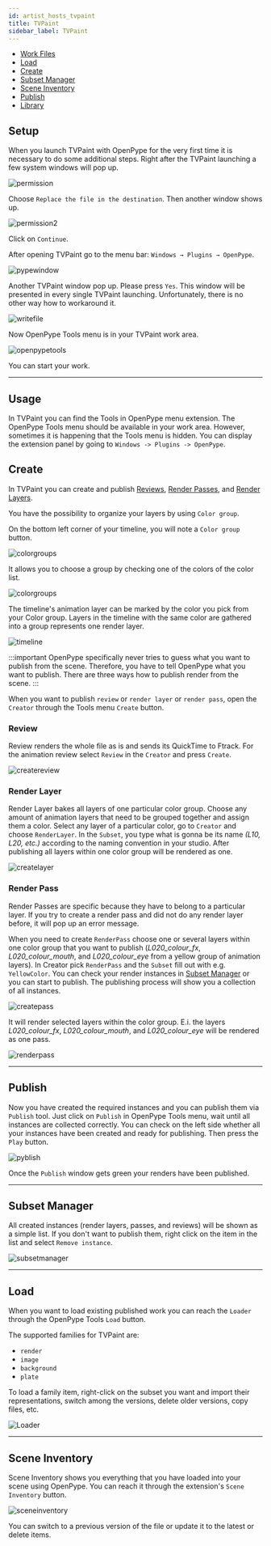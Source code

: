 ```yaml
---
id: artist_hosts_tvpaint
title: TVPaint
sidebar_label: TVPaint
---
```


-   [Work Files](artist_tools.md#workfiles)
-   [Load](artist_tools.md#loader)
-   [Create](artist_tools.md#creator)
-   [Subset Manager](artist_tools.md#subset-manager)
-   [Scene Inventory](artist_tools.md#scene-inventory)
-   [Publish](artist_tools.md#publisher)
-   [Library](artist_tools.md#library)


## Setup
When you launch TVPaint with OpenPype for the very first time it is necessary to do some additional steps. Right after the TVPaint launching a few system windows will pop up. 

![permission](assets/tvp_permission.png)

Choose `Replace the file in the destination`. Then another window shows up. 

![permission2](assets/tvp_permission2.png)

Click on `Continue`.

After opening TVPaint go to the menu bar: `Windows → Plugins → OpenPype`. 

![pypewindow](assets/tvp_hidden_window.gif)

Another TVPaint window pop up. Please press `Yes`. This window will be presented in every single TVPaint launching. Unfortunately, there is no other way how to workaround it. 

![writefile](assets/tvp_write_file.png)

Now OpenPype Tools menu is in your TVPaint work area. 

![openpypetools](assets/tvp_openpype_menu.png)

You can start your work. 

---

## Usage
In TVPaint you can find the Tools in OpenPype menu extension. The OpenPype Tools menu should be available in your work area. However, sometimes it is happening that the Tools menu is hidden. You can display the extension panel by going to `Windows -> Plugins -> OpenPype`.


## Create 
In TVPaint you can create and publish [Reviews](#review), [Render Passes](#render-pass), and [Render Layers](#render-layer). 

You have the possibility to organize your layers by using `Color group`.  

On the bottom left corner of your timeline, you will note a `Color group` button.

![colorgroups](assets/tvp_color_groups.png)

It allows you to choose a group by checking one of the colors of the color list. 

![colorgroups](assets/tvp_color_groups2.png)

The timeline's animation layer can be marked by the color you pick from your Color group. Layers in the timeline with the same color are gathered into a group represents one render layer. 

![timeline](assets/tvp_timeline_color.png)

:::important
OpenPype specifically never tries to guess what you want to publish from the scene. Therefore, you have to tell OpenPype what you want to publish. There are three ways how to publish render from the scene. 
:::

When you want to publish `review` or `render layer` or `render pass`, open the `Creator` through the Tools menu `Create` button.

### Review 
Review renders the whole file as is and sends its QuickTime to Ftrack. For the animation review select `Review` in the `Creator` and press `Create`. 

![createreview](assets/tvp_create_review.png)

### Render Layer
Render Layer bakes all layers of one particular color group. Choose any amount of animation layers that need to be grouped together and assign them a color. Select any layer of a particular color, go to `Creator` and choose `RenderLayer`. In the `Subset`, you type what is gonna be its name *(L10, L20, etc.)* according to the naming convention in your studio. After publishing all layers within one color group will be rendered as one. 

![createlayer](assets/tvp_create_layer.png)

### Render Pass
Render Passes are specific because they have to belong to a particular layer. If you try to create a render pass and did not do any render layer before, it will pop up an error message. 

When you need to create `RenderPass` choose one or several layers within one color group that you want to publish (*L020_colour_fx*, *L020_colour_mouth*, and *L020_colour_eye* from a yellow group of animation layers). In Creator pick `RenderPass` and the `Subset` fill out with e.g. `YellowColor`. You can check your render instances in [Subset Manager](#subset-manager) or you can start to publish. The publishing process will show you a collection of all instances.

![createpass](assets/tvp_create_pass.png)

It will render selected layers within the color group. E.i. the layers *L020_colour_fx*, *L020_colour_mouth*, and *L020_colour_eye* will be rendered as one pass.  

![renderpass](assets/tvp_timeline_color2.png)

---

## Publish 
Now you have created the required instances and you can publish them via `Publish` tool. Just click on `Publish` in OpenPype Tools menu, wait until all instances are collected correctly. You can check on the left side whether all your instances have been created and ready for publishing. Then press the `Play` button. 

![pyblish](assets/tvp_pyblish_render.png)

Once the `Publish` window gets green your renders have been published. 

---

## Subset Manager
All created instances (render layers, passes, and reviews) will be shown as a simple list. If you don't want to publish them, right click on the item in the list and select `Remove instance`.

![subsetmanager](assets/tvp_subset_manager.png)

---

## Load 
When you want to load existing published work you can reach the `Loader` through the OpenPype Tools `Load` button.

The supported families for TVPaint are:

- `render`
- `image`
- `background`
- `plate`

To load a family item, right-click on the subset you want and import their representations, switch among the versions, delete older versions, copy files, etc.

![Loader](assets/tvp_loader.gif)

---

## Scene Inventory
Scene Inventory shows you everything that you have loaded into your scene using OpenPype. You can reach it through the extension's `Scene Inventory` button.

![sceneinventory](assets/tvp_scene_inventory.png)

You can switch to a previous version of the file or update it to the latest or delete items. 

